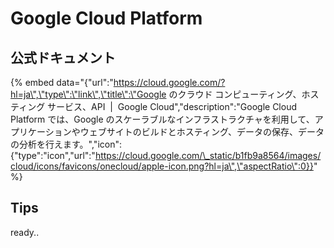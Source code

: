 # Google Cloud Platform

## 公式ドキュメント

{% embed data="{\"url\":\"https://cloud.google.com/?hl=ja\",\"type\":\"link\",\"title\":\"Google のクラウド コンピューティング、ホスティング サービス、API  \|  Google Cloud\",\"description\":\"Google Cloud Platform では、Google のスケーラブルなインフラストラクチャを利用して、アプリケーションやウェブサイトのビルドとホスティング、データの保存、データの分析を行えます。\",\"icon\":{\"type\":\"icon\",\"url\":\"https://cloud.google.com/\_static/b1fb9a8564/images/cloud/icons/favicons/onecloud/apple-icon.png?hl=ja\",\"aspectRatio\":0}}" %}

## Tips

ready..

